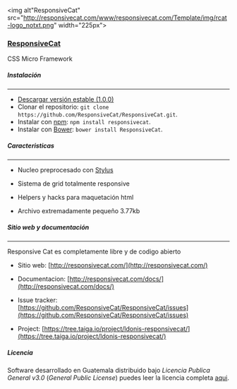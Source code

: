 <img alt"ResponsiveCat" src="http://responsivecat.com/www/responsivecat.com/Template/img/rcat-logo_notxt.png" width="225px">

### [ResponsiveCat](http://responsivecat.com/)
CSS Micro Framework

##### Instalación
----------------
* [Descargar versión estable (1.0.0)](https://github.com/ResponsiveCat/ResponsiveCat/archive/1.0.0.zip)
* Clonar el repositorio: `git clone https://github.com/ResponsiveCat/ResponsiveCat.git`.
* Instalar con [npm](https://www.npmjs.com): `npm install responsivecat`.
* Instalar con [Bower](http://bower.io): `bower install ResponsiveCat`.

##### Caracteristicas
---------------

* Nucleo preprocesado con [Stylus](http://stylus-lang.com/)

* Sistema de grid totalmente responsive

* Helpers y hacks para maquetación html

* Archivo extremadamente pequeño 3.77kb

##### Sitio web y documentación
---------------

Responsive Cat es completamente libre y de codigo abierto

* Sitio web: [http://responsivecat.com/](http://responsivecat.com/)

* Documentacion: [http://responsivecat.com/docs/](http://responsivecat.com/docs/)

* Issue tracker: [https://github.com/ResponsiveCat/ResponsiveCat/issues](https://github.com/ResponsiveCat/ResponsiveCat/issues)

* Project: [https://tree.taiga.io/project/ldonis-responsivecat/](https://tree.taiga.io/project/ldonis-responsivecat/)

##### Licencia

Software desarrollado en Guatemala distribuido bajo *Licencia Publica General v3.0* (*General Public License*)  puedes leer la licencia completa [aqui](https://github.com/ResponsiveCat/ResponsiveCat/blob/master/LICENSE).
